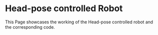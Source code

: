 # Head-pose controlled Robot
This Page showcases the working of the Head-pose controlled robot and the corresponding code.

<img src="https://github.com/tarunmadhira/Head-pose__controlled_Robot/blob/master/IMG_20191006_181805.jpg" claa="img-responsive" alt=""> </div>
